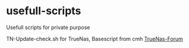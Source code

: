 # usefull-scripts
Usefull scripts for private purpose

TN-Update-check.sh for TrueNas, Basescript from cmh [TrueNas-Forum](https://www.truenas.com/community/threads/checking-for-updates-on-the-command-line.45387/post-316246)
